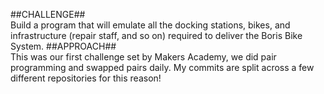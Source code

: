 ##CHALLENGE##  
Build a program that will emulate all the docking stations, bikes, and infrastructure (repair staff, and so on) required to deliver the Boris Bike System.
##APPROACH##  
This was our first challenge set by Makers Academy, we did pair programming and swapped pairs daily. My commits are split across a few different repositories for this reason! 
